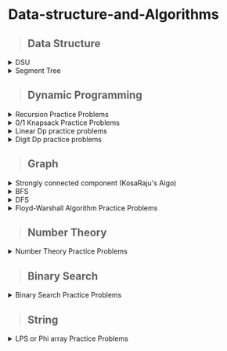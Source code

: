 # Data-structure-and-Algorithms

>## Data Structure
<details><summary>DSU</summary>
  <p>
 <details><summary>Dsu Basic Code</summary>
<p>

  [Basic DSU Code](https://github.com/A-R-Rony/Data-structure/blob/main/DSU%20-%20basic.cpp)
</p>
</details>

  
  <details><summary>Dsu Practice Problems</summary>
<p>

 [Problem-01 : ](https://codeforces.com/contest/25/problem/D) [Solution by ar_rony1](https://codeforces.com/contest/25/submission/172538064)

 [Problem-02 : ](https://www.spoj.com/problems/FRNDCIRC/) [Solution by ar_rony1](https://ideone.com/lX3fRf)
 
 [Problem-03 : ](https://codeforces.com/contest/1609/problem/D) [Solution by ar_rony1](https://codeforces.com/contest/1609/submission/179195697)
  </p>
  </details>

</p>
</details>

<details><summary>Segment Tree</summary>
  <p>
 <details><summary>Segment Tree Basic Code</summary>
<p>

  [Code](https://ideone.com/G0S2HO)
</p>
</details>

  
  <details><summary>Segment Tree Practice Problems</summary>
<p>

 [Problem-01 : ](https://codeforces.com/contest/339/problem/D) [Solution by ar_rony1](https://codeforces.com/contest/339/submission/180560278)
  
 [Problem-02 : ](https://cses.fi/problemset/task/1647/) [Solution by ar_rony1](https://cses.fi/paste/486e757d5d10a3dc4f6874/)


  </p>
  </details>

</p>
</details>
 

>## Dynamic Programming

<details><summary>Recursion Practice Problems</summary>
<p>

  [Problem-01 : ](https://codeforces.com/contest/768/problem/B) [Solution by ar_rony1](https://codeforces.com/contest/768/submission/182381983) 
  
  [Problem-02 : ](https://codeforces.com/contest/1033/problem/C) [Solution by ar_rony1](https://codeforces.com/contest/1033/submission/188237432)
  
  [Problem-03 : ](https://codeforces.com/contest/1778/problem/C) [Solution by ar_rony1](https://codeforces.com/contest/1778/submission/191619110)
 
  </p>
  </details>
  

  
   <details><summary>0/1 Knapsack Practice Problems</summary>
<p>

  [Problem-01 : ](https://codeforces.com/contest/118/problem/D) [Solution by ar_rony1](https://codeforces.com/contest/118/submission/180596781) 
  
  [Problem-02 : ](https://codeforces.com/contest/1516/problem/C) [Solution by ar_rony1](https://codeforces.com/contest/1516/submission/186367116) 

  [Problem-03 : ](https://codeforces.com/contest/4/problem/D) [Solution by ar_rony1](https://codeforces.com/contest/4/submission/187702698) 
  
  [Problem-04 : ](https://codeforces.com/contest/812/problem/B) [Solution by ar_rony1](https://codeforces.com/contest/812/submission/189656369) 
  
  [Problem-05 : ](https://codeforces.com/contest/741/problem/B) [Solution by ar_rony1](https://codeforces.com/contest/741/submission/191344009) 
  
  [Problem-06 : ](https://codeforces.com/contest/1625/problem/C) [Solution by ar_rony1](https://codeforces.com/contest/1625/submission/192700686) 

  
  </p>
  </details>
  
  <details><summary>Linear Dp practice problems</summary>
<p>

  [Problem-01 : ](https://leetcode.com/problems/decode-ways/) [Solution by ar_rony1](https://leetcode.com/submissions/detail/835211190/)  
  
  [Problem-02 : ](https://codeforces.com/contest/474/problem/D) [Solution by ar_rony1](https://codeforces.com/contest/474/submission/178916246)
 
  </p>
  </details>
  
  <details><summary>Digit Dp practice problems</summary>
<p>

  [Problem-01 : ](https://lightoj.com/problem/investigation) [Solution by ar_rony1](https://lightoj.com/submission/2530133)  
  
  </p>
  </details>
  
  
  >## Graph

<details><summary>Strongly connected component (KosaRaju's Algo)</summary>
<p>
  <details><summary>Strongly connected component Basic Code</summary>
<p>

  [Strongly connected component ](https://github.com/A-R-Rony/Graph-theory/blob/main/scc.cpp)
</p>
</details>
  
   <details><summary>Strongly connected component Practice Problems</summary>
<p>

  [Problem-01 : ](https://codeforces.com/contest/427/problem/C) [Solution by ar_rony1](https://codeforces.com/contest/427/submission/183632211)  
  
  
  </p>
  </details>
  
  </p>
  </details>
  
<details><summary>BFS</summary>
<p>
  <details><summary>BFS Basic Code</summary>
<p>

  [BFS Basic Code](https://github.com/A-R-Rony/Graph-theory/blob/main/BFS.cpp)
</p>
</details>
  
   <details><summary>BFS Practice Problems</summary>
<p>

  [Problem-01 : ](https://codeforces.com/problemset/problem/1133/F1) [Solution by ar_rony1](https://codeforces.com/contest/1133/submission/174969128)  
  
  [Problem-02 : ](https://codeforces.com/contest/986/problem/A) [Solution by ar_rony1](https://codeforces.com/contest/986/submission/177106641)
  
  [Problem-03 : ](https://codeforces.com/contest/954/problem/D) [Solution by ar_rony1](https://codeforces.com/contest/954/submission/181379458)
  
  [Problem-04 : ](https://codeforces.com/contest/1365/problem/D) [Solution by ar_rony1](https://codeforces.com/contest/1365/submission/181383524)
  
  [Problem-05 : ](https://codeforces.com/contest/689/problem/B) [Solution by ar_rony1](https://codeforces.com/contest/689/submission/185154489)
  
   [Problem-06 : ](https://codeforces.com/contest/1176/problem/E) [Solution by ar_rony1](https://codeforces.com/contest/1176/submission/187680527)
  
  
 
  </p>
  </details>
  
  </p>
  </details>
  
  <details><summary>DFS</summary>
<p>
  <details><summary>DFS Basic Code</summary>
<p>

  [DFS Basic Code](https://github.com/A-R-Rony/Graph-theory/blob/main/DFS.cpp)
</p>
</details>
  
   <details><summary>DFS Practice Problems</summary>
<p>

 [Problem-01 : ](https://codeforces.com/contest/659/problem/E) [Solution by ar_rony1](https://codeforces.com/contest/659/submission/172912579)
 
 [Problem-02 : ](https://codeforces.com/contest/598/problem/D) [Solution by ar_rony1](https://codeforces.com/contest/598/submission/173363072)
 
 [Problem-03 : ](https://www.spoj.com/problems/FOXLINGS/) [Solution by ar_rony1](https://ideone.com/6vpsNI)
  
 [Problem-04 : ](https://www.spoj.com/problems/IITKWPCI/) [Solution by ar_rony1](https://ideone.com/iovpUi)
 
 [Problem-05 : ](https://codeforces.com/contest/682/problem/C) [Solution by ar_rony1](https://codeforces.com/contest/682/submission/174207821)
 
 [Problem-06 : ](https://codeforces.com/contest/1735/problem/C) [Solution by ar_rony1](https://codeforces.com/contest/1735/submission/174437810)
 
 [Problem-07 : ](https://codeforces.com/contest/723/problem/D) [Solution by ar_rony1](https://codeforces.com/contest/723/submission/174599835)
 
 [Problem-08 : ](https://codeforces.com/problemset/problem/939/D) [Solution by ar_rony1](https://ideone.com/m2HEJv)
 
 [Problem-09 : ](https://codeforces.com/contest/931/problem/D) [Solution by ar_rony1](https://codeforces.com/contest/931/submission/176956335)
  
 [Problem-10 : ](https://codeforces.com/contest/979/problem/C) [Solution by ar_rony1](https://codeforces.com/contest/979/submission/182205680)
  
 [Problem-11 : ](https://codeforces.com/contest/1766/problem/C) [Solution by ar_rony1](https://codeforces.com/contest/1766/submission/185076097)
  
 [Problem-12 : ](https://codeforces.com/contest/1056/problem/D) [Solution by ar_rony1](https://codeforces.com/contest/1056/submission/186641065)
  
 [Problem-13 : ](https://codeforces.com/contest/1384/problem/C) [Solution by ar_rony1](https://codeforces.com/contest/1384/submission/186736802)
 
 [Problem-14 : ](https://codeforces.com/contest/1406/problem/C) [Solution by ar_rony1](https://codeforces.com/contest/1406/submission/187151535)
  
 [Problem-15 (Bipertite Graph) : ](https://www.spoj.com/problems/BUGLIFE/) [Solution by ar_rony1](https://ideone.com/6uuCht)
  
 [Problem-16 : ](https://codeforces.com/contest/1144/problem/F) [Solution by ar_rony1](https://codeforces.com/contest/1144/submission/187687221)
 
 [Problem-17 : ](https://codeforces.com/contest/741/problem/B) [Solution by ar_rony1](https://codeforces.com/contest/741/submission/191344009) 
  
 [Problem-18 : ](https://codeforces.com/contest/616/problem/C) [Solution by ar_rony1](https://codeforces.com/contest/616/submission/193679935) 
  
 [Problem-19 : ](https://codeforces.com/contest/1253/problem/D) [Solution by ar_rony1](https://codeforces.com/contest/1253/submission/194491667)
  
 [Problem-20 : ](https://codeforces.com/contest/919/problem/D) [Solution by ar_rony1](https://codeforces.com/contest/919/submission/194532871)

 
 
 

  </p>
  </details>
  
  </p>
  </details>
  
  <details><summary>Floyd-Warshall Algorithm Practice Problems</summary>
<p>

  [Problem-01 : ](https://codeforces.com/contest/295/problem/B) [Solution by ar_rony1](https://codeforces.com/contest/295/submission/185465390)  

 
  </p>
  </details>
  
  >## Number Theory

  
   <details><summary>Number Theory Practice Problems</summary>
<p>

 [Problem-01 : ](https://lightoj.com/problem/pairs-forming-lcm) [Solution by ar_rony1](https://ideone.com/qjiQqL)
 
 [Problem-02 : ](https://cses.fi/problemset/task/1716/) [Solution by ar_rony1](https://cses.fi/paste/06074e54d99c3bb248646e/)
  
 [Problem-03 : ](https://cses.fi/problemset/task/1717/) [Solution by ar_rony1](https://cses.fi/paste/98a2da5e2b4745334865d8/)
 
 [Problem-04 : ](https://codeforces.com/contest/1176/problem/D) [Solution by ar_rony1](https://codeforces.com/contest/1176/submission/175716706)
 
 [Problem-05 : ](https://atcoder.jp/contests/abc136/tasks/abc136_e) [Solution by ar_rony1](https://atcoder.jp/contests/abc136/submissions/35644978)
 
 [Problem-06 : ](https://codeforces.com/contest/1183/problem/F) [Solution by ar_rony1](https://codeforces.com/contest/1183/submission/176253285)
 
 [Problem-07 : ](https://codeforces.com/contest/112/problem/D) [Solution by ar_rony1](https://codeforces.com/contest/112/submission/179081136)

 [Problem-08 : ](https://codeforces.com/gym/101981) [**J**] [Solution by ar_rony1](https://codeforces.com/gym/101981/submission/186538223)
  
  [Problem-09 : ](https://codeforces.com/contest/546/problem/D) [Solution by ar_rony1](https://codeforces.com/contest/546/submission/186603719)
  
  [Problem-10 : ](https://onlinejudge.org/external/115/11526.pdf) [Solution by ar_rony1](https://ideone.com/SGGR0Y)
  
  [Problem-11 : ](https://codeforces.com/problemset/problem/385/C) [Solution by ar_rony1](https://codeforces.com/contest/385/submission/187620232)
  
  [Problem-12 : ](https://codeforces.com/contest/1228/problem/C) [Solution by ar_rony1](https://codeforces.com/contest/1228/submission/188670890)
  
  [Problem-13 : ](https://codeforces.com/contest/237/problem/C) [Solution by ar_rony1](https://codeforces.com/contest/237/submission/189005625)
  
  [Problem-14 : ](https://codeforces.com/problemset/problem/1312/D) [Solution by ar_rony1](https://codeforces.com/contest/1312/submission/192766293)
  
  [Problem-15 : ](https://codeforces.com/contest/569/problem/C) [Solution by ar_rony1](https://codeforces.com/contest/569/submission/193763124)
  
  [Problem-16 : ](https://codeforces.com/contest/1462/problem/E2) [Solution by ar_rony1](https://codeforces.com/contest/1462/submission/194557731)


  </p>
  </details>
  
   >## Binary Search

  
   <details><summary>Binary Search Practice Problems</summary>
<p>

 [Problem-01 : ](https://codeforces.com/contest/923/problem/B) [Solution by ar_rony1](https://codeforces.com/contest/923/submission/173387018)
 
 [Problem-02 : ](https://codeforces.com/contest/682/problem/B) [Solution by ar_rony1](https://codeforces.com/contest/682/submission/174076452)
 
 [Problem-03 : ](https://codeforces.com/contest/1735/problem/A) [Solution by ar_rony1](https://codeforces.com/contest/1735/submission/174430718)
 
 [Problem-04 : ](https://codeforces.com/contest/527/problem/C) [Solution by ar_rony1](https://codeforces.com/contest/527/submission/176418997)
 
 [Problem-05 : ](https://codeforces.com/contest/817/problem/C) [Solution by ar_rony1](https://codeforces.com/contest/817/submission/179016676)
  
 [Problem-06 : ](https://codeforces.com/contest/1359/problem/C) [Solution by ar_rony1](https://codeforces.com/contest/1359/submission/182338395)
  
 [Problem-07 : ](https://codeforces.com/problemset/problem/1336/B) [Solution by ar_rony1](https://codeforces.com/contest/1336/submission/183734417)
  
 [Problem-08 : ](https://codeforces.com/contest/778/problem/A) [Solution by ar_rony1](https://codeforces.com/contest/778/submission/186420168)
 
 [Problem-09 : ](https://codeforces.com/contest/1393/problem/C) [Solution by ar_rony1](https://codeforces.com/contest/1393/submission/186791081)

  </p>
  </details>
  
   >## String

  
   <details><summary>LPS or Phi array Practice Problems</summary>
<p>

 [Problem-01 : ](https://codeforces.com/contest/1137/problem/B) [Solution by ar_rony1](https://codeforces.com/contest/1137/submission/191294574)

  </p>
  </details>
  
  
  

